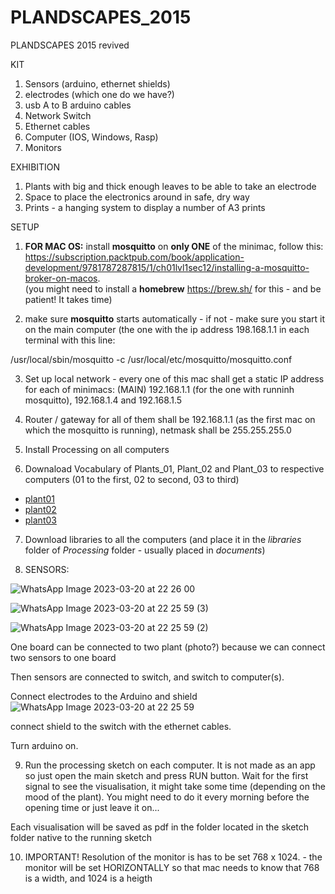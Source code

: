 # PLANDSCAPES_2015

PLANDSCAPES 2015 revived

KIT
1) Sensors (arduino, ethernet shields)
2) electrodes (which one do we have?)
3) usb A to B arduino cables
4) Network Switch
5) Ethernet cables
6) Computer (IOS, Windows, Rasp)
7) Monitors


EXHIBITION

1) Plants with big and thick enough leaves to be able to take an electrode
2) Space to place the electronics around in safe, dry way
3) Prints - a hanging system to display a number of A3 prints

SETUP

1) <strong>FOR MAC OS:</strong> install <strong>mosquitto</strong> on <strong>only ONE</strong> of the minimac, follow this: https://subscription.packtpub.com/book/application-development/9781787287815/1/ch01lvl1sec12/installing-a-mosquitto-broker-on-macos.  
(you might need to install a <strong>homebrew</strong> https://brew.sh/ for this - and be patient! It takes time)

2) make sure <strong>mosquitto</strong> starts automatically - if not - make sure you start it on the main computer (the one with the ip address 198.168.1.1 in each terminal with this line: 

/usr/local/sbin/mosquitto -c /usr/local/etc/mosquitto/mosquitto.conf

3) Set up local network - every one of this mac shall get a static IP address for each of minimacs: (MAIN) 192.168.1.1 (for the one with runninh mosquitto), 192.168.1.4 and 192.168.1.5

4) Router / gateway for all of them shall be 192.168.1.1 (as the first mac on which the mosquitto is running), netmask shall be 255.255.255.0

5) Install Processing on all computers 

6) Downaload Vocabulary of Plants_01, Plant_02 and Plant_03 to respective computers (01 to the first, 02 to second, 03 to third)
- [plant01](https://github.com/studiomolga/PLANDSCAPES_2015/releases/tag/plant_1_probe_0)
- [plant02](https://github.com/studiomolga/PLANDSCAPES_2015/releases/tag/plant_1_probe_1)
- [plant03](https://github.com/studiomolga/PLANDSCAPES_2015/releases/tag/plant_2_probe_0)


7) Download libraries to all the computers (and place it in the <i>libraries</i> folder of <i>Processing</i> folder - usually placed in <i>documents</i>)


8) SENSORS:


 ![WhatsApp Image 2023-03-20 at 22 26 00](https://user-images.githubusercontent.com/30176424/228209660-a30713c4-0e97-414d-b0c3-0ea5ade0b17d.jpeg)<br>

 ![WhatsApp Image 2023-03-20 at 22 25 59 (3)](https://user-images.githubusercontent.com/30176424/228209798-4b7db3fa-f202-4f17-a167-73f93bcfa6bc.jpeg) <br>

![WhatsApp Image 2023-03-20 at 22 25 59 (2)](https://user-images.githubusercontent.com/30176424/228210044-d144562d-3f93-487f-b4b2-d803f411c0c8.png)


One board can be connected to two plant (photo?) because we can connect two sensors to one board

Then sensors are connected to switch, and switch to computer(s). 

Connect electrodes to the Arduino and shield
![WhatsApp Image 2023-03-20 at 22 25 59](https://user-images.githubusercontent.com/30176424/228210249-f35fe89e-0e09-4464-b55e-c03e76a06e21.jpeg)


connect shield to the switch with the ethernet cables. 

Turn arduino on. 


9) Run the processing sketch on each computer. It is not made as an app so just open the main sketch and press RUN button. 
Wait for the first signal to see the visualisation, it might take some time (depending on the mood of the plant). 
You might need to do it every morning before the opening time or just leave it on...

Each visualisation will be saved as pdf in the folder located in the sketch folder native to the running sketch

10) IMPORTANT! Resolution of the monitor is has to be set 768 x 1024. - the monitor will be set HORIZONTALLY so that mac needs to know that 768 is a width, and 1024 is a heigth

